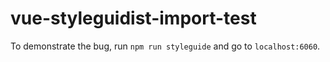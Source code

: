 # vue-styleguidist-import-test

To demonstrate the bug, run `npm run styleguide` and go to `localhost:6060`.

